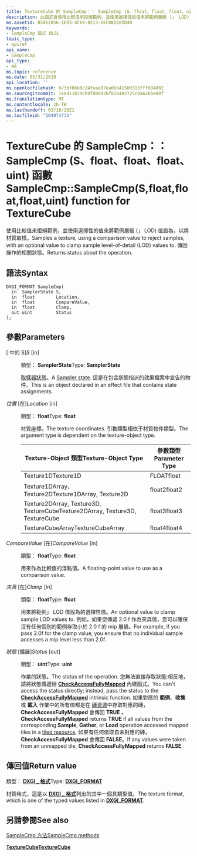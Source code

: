 ```yaml
---
title: TextureCube 的 SampleCmp：： SampleCmp (S、float、float、float、uint) 函數
description: 此函式會使用比較值來拒絕範例，並使用選擇性的值來將範例層級 (」 LOD) 值為，以進行紋理取樣。 |TextureCube 的 SampleCmp：： SampleCmp (S、float、float、float、uint) 函數
ms.assetid: 050E2856-1E93-4C69-8213-EEC082E82D40
keywords:
- SampleCmp 函式 HLSL
topic_type:
- apiref
api_name:
- SampleCmp
api_type:
- NA
ms.topic: reference
ms.date: 05/31/2018
api_location: ''
ms.openlocfilehash: b73bf86b0c24feae87ea0bb4150d313fff604002
ms.sourcegitcommit: 168d11879cb9fd89d26f826482725c0a626be00f
ms.translationtype: MT
ms.contentlocale: zh-TW
ms.lasthandoff: 03/16/2021
ms.locfileid: "104974735"
---
```

# <a name="samplecmpsamplecmpsfloatfloatfloatuint-function-for-texturecube"></a><span data-ttu-id="fc1a1-105">TextureCube 的 SampleCmp：： SampleCmp (S、float、float、float、uint) 函數</span><span class="sxs-lookup"><span data-stu-id="fc1a1-105">SampleCmp::SampleCmp(S,float,float,float,uint) function for TextureCube</span></span>

<span data-ttu-id="fc1a1-106">使用比較值來拒絕範例，並使用選擇性的值來將範例層級 (」 LOD) 值設為，以將材質取樣。</span><span class="sxs-lookup"><span data-stu-id="fc1a1-106">Samples a texture, using a comparison value to reject samples, with an optional value to clamp sample level-of-detail (LOD) values to.</span></span> <span data-ttu-id="fc1a1-107">傳回操作的相關狀態。</span><span class="sxs-lookup"><span data-stu-id="fc1a1-107">Returns status about the operation.</span></span>

## <a name="syntax"></a><span data-ttu-id="fc1a1-108">語法</span><span class="sxs-lookup"><span data-stu-id="fc1a1-108">Syntax</span></span>


``` syntax
DXGI_FORMAT SampleCmp(
  in  SamplerState S,
  in  float        Location,
  in  float        CompareValue,
  in  float        Clamp,
  out uint         Status
);
```



## <a name="parameters"></a><span data-ttu-id="fc1a1-109">參數</span><span class="sxs-lookup"><span data-stu-id="fc1a1-109">Parameters</span></span>

<dl> <dt>

<span data-ttu-id="fc1a1-110"> \[ 中的 S\]</span><span class="sxs-lookup"><span data-stu-id="fc1a1-110">*S* \[in\]</span></span>
</dt> <dd>

<span data-ttu-id="fc1a1-111">類型： **SamplerState**</span><span class="sxs-lookup"><span data-stu-id="fc1a1-111">Type: **SamplerState**</span></span>

<span data-ttu-id="fc1a1-112">[取樣器狀態](dx-graphics-hlsl-sampler.md)。</span><span class="sxs-lookup"><span data-stu-id="fc1a1-112">A [Sampler state](dx-graphics-hlsl-sampler.md).</span></span> <span data-ttu-id="fc1a1-113">這是在包含狀態指派的效果檔案中宣告的物件。</span><span class="sxs-lookup"><span data-stu-id="fc1a1-113">This is an object declared in an effect file that contains state assignments.</span></span>

</dd> <dt>

<span data-ttu-id="fc1a1-114">*位置* \[在\]</span><span class="sxs-lookup"><span data-stu-id="fc1a1-114">*Location* \[in\]</span></span>
</dt> <dd>

<span data-ttu-id="fc1a1-115">類型： **float**</span><span class="sxs-lookup"><span data-stu-id="fc1a1-115">Type: **float**</span></span>

<span data-ttu-id="fc1a1-116">材質座標。</span><span class="sxs-lookup"><span data-stu-id="fc1a1-116">The texture coordinates.</span></span> <span data-ttu-id="fc1a1-117">引數類型相依于材質物件類型。</span><span class="sxs-lookup"><span data-stu-id="fc1a1-117">The argument type is dependent on the texture-object type.</span></span>



| <span data-ttu-id="fc1a1-118">Texture-Object 類型</span><span class="sxs-lookup"><span data-stu-id="fc1a1-118">Texture-Object Type</span></span>                    | <span data-ttu-id="fc1a1-119">參數類型</span><span class="sxs-lookup"><span data-stu-id="fc1a1-119">Parameter Type</span></span> |
|----------------------------------------|----------------|
| <span data-ttu-id="fc1a1-120">Texture1D</span><span class="sxs-lookup"><span data-stu-id="fc1a1-120">Texture1D</span></span>                              | <span data-ttu-id="fc1a1-121">FLOAT</span><span class="sxs-lookup"><span data-stu-id="fc1a1-121">float</span></span>          |
| <span data-ttu-id="fc1a1-122">Texture1DArray、Texture2D</span><span class="sxs-lookup"><span data-stu-id="fc1a1-122">Texture1DArray, Texture2D</span></span>              | <span data-ttu-id="fc1a1-123">float2</span><span class="sxs-lookup"><span data-stu-id="fc1a1-123">float2</span></span>         |
| <span data-ttu-id="fc1a1-124">Texture2DArray, Texture3D, TextureCube</span><span class="sxs-lookup"><span data-stu-id="fc1a1-124">Texture2DArray, Texture3D, TextureCube</span></span> | <span data-ttu-id="fc1a1-125">float3</span><span class="sxs-lookup"><span data-stu-id="fc1a1-125">float3</span></span>         |
| <span data-ttu-id="fc1a1-126">TextureCubeArray</span><span class="sxs-lookup"><span data-stu-id="fc1a1-126">TextureCubeArray</span></span>                       | <span data-ttu-id="fc1a1-127">float4</span><span class="sxs-lookup"><span data-stu-id="fc1a1-127">float4</span></span>         |



 

</dd> <dt>

<span data-ttu-id="fc1a1-128">*CompareValue* \[在\]</span><span class="sxs-lookup"><span data-stu-id="fc1a1-128">*CompareValue* \[in\]</span></span>
</dt> <dd>

<span data-ttu-id="fc1a1-129">類型： **float**</span><span class="sxs-lookup"><span data-stu-id="fc1a1-129">Type: **float**</span></span>

<span data-ttu-id="fc1a1-130">用來作為比較值的浮點值。</span><span class="sxs-lookup"><span data-stu-id="fc1a1-130">A floating-point value to use as a comparison value.</span></span>

</dd> <dt>

<span data-ttu-id="fc1a1-131">*夾具* \[在\]</span><span class="sxs-lookup"><span data-stu-id="fc1a1-131">*Clamp* \[in\]</span></span>
</dt> <dd>

<span data-ttu-id="fc1a1-132">類型： **float**</span><span class="sxs-lookup"><span data-stu-id="fc1a1-132">Type: **float**</span></span>

<span data-ttu-id="fc1a1-133">用來將範例」 LOD 值設為的選擇性值。</span><span class="sxs-lookup"><span data-stu-id="fc1a1-133">An optional value to clamp sample LOD values to.</span></span> <span data-ttu-id="fc1a1-134">例如，如果您傳遞 2.0 f 作為夾具值，您可以確保沒有任何個別的範例存取小於 2.0 f 的 mip 層級。</span><span class="sxs-lookup"><span data-stu-id="fc1a1-134">For example, if you pass 2.0f for the clamp value, you ensure that no individual sample accesses a mip level less than 2.0f.</span></span>

</dd> <dt>

<span data-ttu-id="fc1a1-135">*狀態* \[擴展\]</span><span class="sxs-lookup"><span data-stu-id="fc1a1-135">*Status* \[out\]</span></span>
</dt> <dd>

<span data-ttu-id="fc1a1-136">類型： **uint**</span><span class="sxs-lookup"><span data-stu-id="fc1a1-136">Type: **uint**</span></span>

<span data-ttu-id="fc1a1-137">作業的狀態。</span><span class="sxs-lookup"><span data-stu-id="fc1a1-137">The status of the operation.</span></span> <span data-ttu-id="fc1a1-138">您無法直接存取狀態;相反地，請將狀態傳遞給 [**CheckAccessFullyMapped**](checkaccessfullymapped.md) 內建函式。</span><span class="sxs-lookup"><span data-stu-id="fc1a1-138">You can't access the status directly; instead, pass the status to the [**CheckAccessFullyMapped**](checkaccessfullymapped.md) intrinsic function.</span></span> <span data-ttu-id="fc1a1-139">如果對應的 **範例**、**收集** 或 **載入** 作業中的所有值都是在 [磚資源](/windows/desktop/direct3d11/direct3d-11-2-features)中存取對應的磚， **CheckAccessFullyMapped** 會傳回 **TRUE** 。</span><span class="sxs-lookup"><span data-stu-id="fc1a1-139">**CheckAccessFullyMapped** returns **TRUE** if all values from the corresponding **Sample**, **Gather**, or **Load** operation accessed mapped tiles in a [tiled resource](/windows/desktop/direct3d11/direct3d-11-2-features).</span></span> <span data-ttu-id="fc1a1-140">如果有任何值取自未對應的磚， **CheckAccessFullyMapped** 會傳回 **FALSE**。</span><span class="sxs-lookup"><span data-stu-id="fc1a1-140">If any values were taken from an unmapped tile, **CheckAccessFullyMapped** returns **FALSE**.</span></span>

</dd> </dl>

## <a name="return-value"></a><span data-ttu-id="fc1a1-141">傳回值</span><span class="sxs-lookup"><span data-stu-id="fc1a1-141">Return value</span></span>

<span data-ttu-id="fc1a1-142">類型： **[ **DXGI \_ 格式**](/windows/desktop/api/dxgiformat/ne-dxgiformat-dxgi_format)**</span><span class="sxs-lookup"><span data-stu-id="fc1a1-142">Type: **[**DXGI\_FORMAT**](/windows/desktop/api/dxgiformat/ne-dxgiformat-dxgi_format)**</span></span>

<span data-ttu-id="fc1a1-143">材質格式，這是以 [**DXGI \_ 格式**](/windows/desktop/api/dxgiformat/ne-dxgiformat-dxgi_format)列出的其中一個具類型值。</span><span class="sxs-lookup"><span data-stu-id="fc1a1-143">The texture format, which is one of the typed values listed in [**DXGI\_FORMAT**](/windows/desktop/api/dxgiformat/ne-dxgiformat-dxgi_format).</span></span>

## <a name="see-also"></a><span data-ttu-id="fc1a1-144">另請參閱</span><span class="sxs-lookup"><span data-stu-id="fc1a1-144">See also</span></span>

<dl> <dt>

[<span data-ttu-id="fc1a1-145">SampleCmp 方法</span><span class="sxs-lookup"><span data-stu-id="fc1a1-145">SampleCmp methods</span></span>](texturecube-samplecmp.md)
</dt> <dt>

[<span data-ttu-id="fc1a1-146">**TextureCube**</span><span class="sxs-lookup"><span data-stu-id="fc1a1-146">**TextureCube**</span></span>](texturecube.md)
</dt> </dl>

 

 
